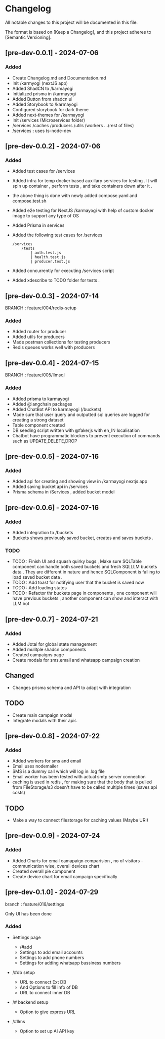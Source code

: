# Changelog

All notable changes to this project will be documented in this file.

The format is based on [Keep a Changelog],
and this project adheres to [Semantic Versioning].

## [pre-dev-0.0.1] - 2024-07-06

### Added

- Create Changelog.md and Documentation.md
- Init /karmyogi (nextJS app) 
- Added ShadCN to /karmayogi
- Initialized prisma in /karmayogi
- Added Button from shadcn ui
- Added Storybook to /karmayogi
- Configured storybook for dark theme 
- Added next-themes for /karmayogi
- Init /services (Microservices folder)
- /services
    /caches
    /producers
    /utils
    /workers
    ...(rest of files)
- /services : uses ts-node-dev
  
## [pre-dev-0.0.2] - 2024-07-06

### Added

- Added test cases for /services
- Added infra for temp docker based auxillary services for testing . It will spin up container , perform tests , and take containers down after it .
- the above thing is done with newly added compose.yaml and compose.test.sh
- Added e2e testing for NextJS /karmayogi with help of custom docker image to support any type of OS
- Added Prisma in services
- Added the following test cases for /services

    ```
    /services 
        /tests
            | auth.test.js
            | health.test.js
            | producer.test.js
    ```

- Added concurrently for executing /services script
- Added xdescribe to TODO folder for tests .


## [pre-dev-0.0.3] - 2024-07-14

BRANCH : feature/004/redis-setup

### Added

- Added router for producer 
- Added utils for producers 
- Made postman collections for testing producers
- Redis queues works well with producers  


## [pre-dev-0.0.4] - 2024-07-15

BRANCH : feature/005/llmsql

### Added

- Added prisma to karmayogi
- Added @langchain packages
- Added ChatBot API to karmayogi (/buckets)
- Made sure that user query and outputted sql queries are logged for creating a strong dataset
- Table component created 
- DB seeding script written with @fakerjs with en_IN localisation
- Chatbot have programmatic blockers to prevent execution of commands such as UPDATE,DELETE,DROP


## [pre-dev-0.0.5] - 2024-07-16

### Added

- Added api for creating and showing view in /karmayogi nextjs app
- Added saving bucket api in /services
- Prisma schema in /Services , added bucket model


## [pre-dev-0.0.6] - 2024-07-16

### Added

- Added integration to /buckets
- Buckets shows previously saved bucket, creates and saves buckets .

### TODO
- TODO : Finish UI and squash quirky bugs , Make sure SQLTable component can handle both saved buckets and fresh SQLLLM buckets data . They are different in nature and hence SQLComponent is failing to load saved bucket data .
- TODO : Add toast for notifying user that the bucket is saved now
- TODO : Add loading states
- TODO : Refactor thr buckets page in components , one component will have previous buckets , another component can show and interact with LLM bot


## [pre-dev-0.0.7] - 2024-07-21

### Added

- Added Jotai for global state management
- Added mulitple shadcn components
- Created campaigns page
- Create modals for sms,email and whatsapp campaign creation

## Changed

- Changes prisma schema and API to adapt with integration

## TODO
- Create main campaign modal
- Integrate modals with their apis

## [pre-dev-0.0.8] - 2024-07-22

### Added

- Added workers for sms and email
- Email uses nodemailer 
- SMS is a dummy call which will log in .log file
- Email worker has been tested with actual smtp server connection
- caching is used in redis , for making sure that the body that is pulled from FileStorage/s3 doesn't have to be called multiple times (saves api costs)

## TODO

- Make a way to connect filestorage for caching values (Maybe URI)


## [pre-dev-0.0.9] - 2024-07-24

### Added

- Added Charts for email camapaign comparision , no of visitors - communication wise, overall devices chart
- Created overall pie component 
- Create device chart for email campaign specifically

## [pre-dev-0.1.0] - 2024-07-29

branch : feature/016/settings

Only UI has been done

### Added

- Settings page
  - /#add
   - Settings to add email accounts
   - Settings to add phone numbers
   - Settings for adding whatsapp bussiness numbers

- /#db setup
   - URL to connect Ext DB
   - And Options to fill info of DB
   - URL to connect inner DB
- /# backend setup   
   - Option to give express URL
- /#llms
   - Option to set up AI API key